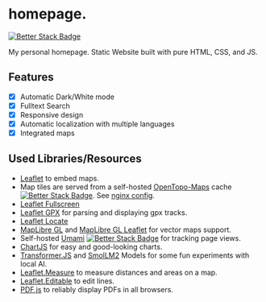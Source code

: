 # homepage.

[![Better Stack Badge](https://uptime.betterstack.com/status-badges/v2/monitor/1t3s2.svg)](https://status.leonbruns.de)

My personal homepage. Static Website built with pure HTML, CSS, and JS.

## Features

- [x] Automatic Dark/White mode
- [x] Fulltext Search
- [x] Responsive design
- [x] Automatic localization with multiple languages
- [x] Integrated maps

## Used Libraries/Resources

- [Leaflet](https://github.com/Leaflet/Leaflet) to embed maps. 
- Map tiles are served from a self-hosted [OpenTopo-Maps](https://opentopomap.org/about) cache [![Better Stack Badge](https://uptime.betterstack.com/status-badges/v2/monitor/1t3sb.svg)](https://status.leonbruns.de). See [nginx config](https://gist.github.com/LundiNord/689042bc69a496dafc2a4440ce05cbfa).
- [Leaflet Fullscreen](https://github.com/brunob/leaflet.fullscreen)
- [Leaflet GPX](https://github.com/mpetazzoni/leaflet-gpx) for parsing and displaying gpx tracks.
- [Leaflet Locate](https://github.com/domoritz/leaflet-locatecontrol)
- [MapLibre GL](https://github.com/maplibre/maplibre-gl-js) and [MapLibre GL Leaflet](https://github.com/maplibre/maplibre-gl-leaflet) for vector maps support.
- Self-hosted [Umami](https://github.com/umami-software/umami) [![Better Stack Badge](https://uptime.betterstack.com/status-badges/v2/monitor/1ti8l.svg)](https://status.leonbruns.de) for tracking page views.
- [ChartJS](https://github.com/chartjs/Chart.js) for easy and good-looking charts.
- [Transformer.JS](https://github.com/huggingface/transformers.js/) and [SmolLM2](https://github.com/huggingface/smollm?tab=readme-ov-file#-smollm2-language-model) Models for some fun experiments with local AI.
- [Leaflet.Measure](https://github.com/ptma/leaflet.measure) to measure distances and areas on a map.
- [Leaflet.Editable](https://github.com/Leaflet/Leaflet.Editable) to edit lines.
- [PDF.js](https://mozilla.github.io/pdf.js/) to reliably display PDFs in all browsers.
